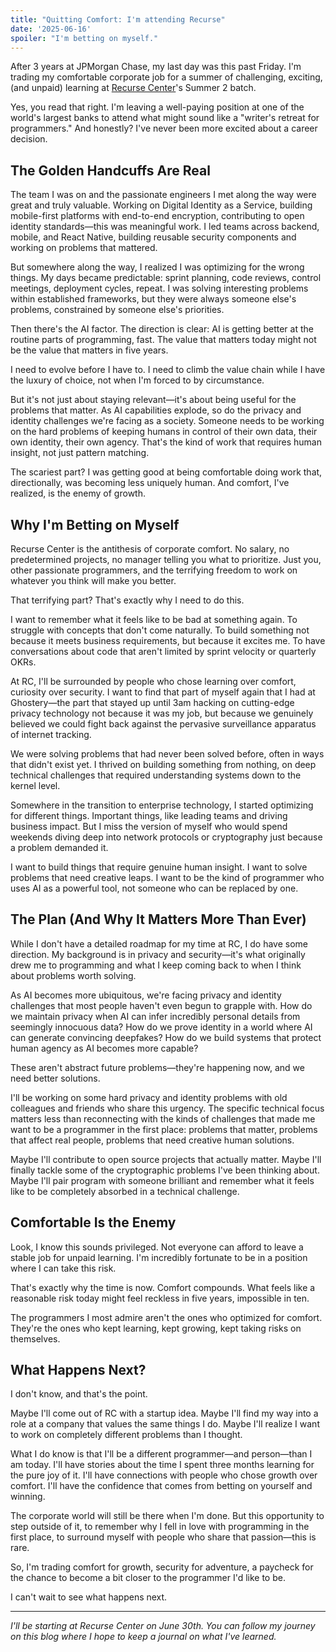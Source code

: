 ```yaml
---
title: "Quitting Comfort: I'm attending Recurse"
date: '2025-06-16'
spoiler: "I'm betting on myself."
---
```


After 3 years at JPMorgan Chase, my last day was this past Friday. I'm trading my comfortable corporate job for a summer of challenging, exciting, (and unpaid) learning at [Recurse Center](https://recurse.com)'s Summer 2 batch.

Yes, you read that right. I'm leaving a well-paying position at one of the world's largest banks to attend what might sound like a "writer's retreat for programmers." And honestly? I've never been more excited about a career decision.

## The Golden Handcuffs Are Real

The team I was on and the passionate engineers I met along the way were great and truly valuable. Working on Digital Identity as a Service, building mobile-first platforms with end-to-end encryption, contributing to open identity standards—this was meaningful work. I led teams across backend, mobile, and React Native, building reusable security components and working on problems that mattered.

But somewhere along the way, I realized I was optimizing for the wrong things. My days became predictable: sprint planning, code reviews, control meetings, deployment cycles, repeat. I was solving interesting problems within established frameworks, but they were always someone else's problems, constrained by someone else's priorities.

Then there's the AI factor. The direction is clear: AI is getting better at the routine parts of programming, fast. The value that matters today might not be the value that matters in five years.

I need to evolve before I have to. I need to climb the value chain while I have the luxury of choice, not when I'm forced to by circumstance.

But it's not just about staying relevant—it's about being useful for the problems that matter. As AI capabilities explode, so do the privacy and identity challenges we're facing as a society. Someone needs to be working on the hard problems of keeping humans in control of their own data, their own identity, their own agency. That's the kind of work that requires human insight, not just pattern matching.

The scariest part? I was getting good at being comfortable doing work that, directionally, was becoming less uniquely human. And comfort, I've realized, is the enemy of growth.

## Why I'm Betting on Myself

Recurse Center is the antithesis of corporate comfort. No salary, no predetermined projects, no manager telling you what to prioritize. Just you, other passionate programmers, and the terrifying freedom to work on whatever you think will make you better.

That terrifying part? That's exactly why I need to do this.

I want to remember what it feels like to be bad at something again. To struggle with concepts that don't come naturally. To build something not because it meets business requirements, but because it excites me. To have conversations about code that aren't limited by sprint velocity or quarterly OKRs.

At RC, I'll be surrounded by people who chose learning over comfort, curiosity over security. I want to find that part of myself again that I had at Ghostery—the part that stayed up until 3am hacking on cutting-edge privacy technology not because it was my job, but because we genuinely believed we could fight back against the pervasive surveillance apparatus of internet tracking.

We were solving problems that had never been solved before, often in ways that didn't exist yet. I thrived on building something from nothing, on deep technical challenges that required understanding systems down to the kernel level.

Somewhere in the transition to enterprise technology, I started optimizing for different things. Important things, like leading teams and driving business impact. But I miss the version of myself who would spend weekends diving deep into network protocols or cryptography just because a problem demanded it.

I want to build things that require genuine human insight. I want to solve problems that need creative leaps. I want to be the kind of programmer who uses AI as a powerful tool, not someone who can be replaced by one.

## The Plan (And Why It Matters More Than Ever)

While I don't have a detailed roadmap for my time at RC, I do have some direction. My background is in privacy and security—it's what originally drew me to programming and what I keep coming back to when I think about problems worth solving.

As AI becomes more ubiquitous, we're facing privacy and identity challenges that most people haven't even begun to grapple with. How do we maintain privacy when AI can infer incredibly personal details from seemingly innocuous data? How do we prove identity in a world where AI can generate convincing deepfakes? How do we build systems that protect human agency as AI becomes more capable?

These aren't abstract future problems—they're happening now, and we need better solutions.

I'll be working on some hard privacy and identity problems with old colleagues and friends who share this urgency. The specific technical focus matters less than reconnecting with the kinds of challenges that made me want to be a programmer in the first place: problems that matter, problems that affect real people, problems that need creative human solutions.

Maybe I'll contribute to open source projects that actually matter. Maybe I'll finally tackle some of the cryptographic problems I've been thinking about. Maybe I'll pair program with someone brilliant and remember what it feels like to be completely absorbed in a technical challenge.

## Comfortable Is the Enemy

Look, I know this sounds privileged. Not everyone can afford to leave a stable job for unpaid learning. I'm incredibly fortunate to be in a position where I can take this risk.

That's exactly why the time is now. Comfort compounds. What feels like a reasonable risk today might feel reckless in five years, impossible in ten.

The programmers I most admire aren't the ones who optimized for comfort. They're the ones who kept learning, kept growing, kept taking risks on themselves.

## What Happens Next?

I don't know, and that's the point.

Maybe I'll come out of RC with a startup idea. Maybe I'll find my way into a role at a company that values the same things I do. Maybe I'll realize I want to work on completely different problems than I thought.

What I do know is that I'll be a different programmer—and person—than I am today. I'll have stories about the time I spent three months learning for the pure joy of it. I'll have connections with people who chose growth over comfort. I'll have the confidence that comes from betting on yourself and winning.

The corporate world will still be there when I'm done. But this opportunity to step outside of it, to remember why I fell in love with programming in the first place, to surround myself with people who share that passion—this is rare.

So, I'm trading comfort for growth, security for adventure, a paycheck for the chance to become a bit closer to the programmer I'd like to be.

I can't wait to see what happens next.

---

*I'll be starting at Recurse Center on June 30th. You can follow my journey on this blog where I hope to keep a journal on what I've learned.*
